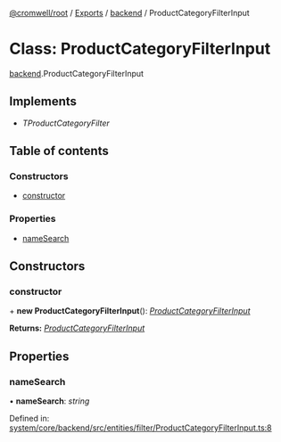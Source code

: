 [@cromwell/root](../README.md) / [Exports](../modules.md) / [backend](../modules/backend.md) / ProductCategoryFilterInput

# Class: ProductCategoryFilterInput

[backend](../modules/backend.md).ProductCategoryFilterInput

## Implements

* *TProductCategoryFilter*

## Table of contents

### Constructors

- [constructor](backend.productcategoryfilterinput.md#constructor)

### Properties

- [nameSearch](backend.productcategoryfilterinput.md#namesearch)

## Constructors

### constructor

\+ **new ProductCategoryFilterInput**(): [*ProductCategoryFilterInput*](backend.productcategoryfilterinput.md)

**Returns:** [*ProductCategoryFilterInput*](backend.productcategoryfilterinput.md)

## Properties

### nameSearch

• **nameSearch**: *string*

Defined in: [system/core/backend/src/entities/filter/ProductCategoryFilterInput.ts:8](https://github.com/CromwellCMS/Cromwell/blob/4b5f538/system/core/backend/src/entities/filter/ProductCategoryFilterInput.ts#L8)

